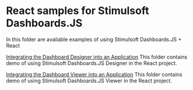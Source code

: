 # React samples for Stimulsoft Dashboards.JS

In this folder are available examples of using Stimulsoft Dashboards.JS + React

[Integrating the Dashboard Designer into an Application](https://github.com/stimulsoft/Samples-Dashboards-JS/tree/master/React/Integrating%20the%20Dashboard%20Designer%20into%20an%20Application)
This folder contains demo of using Stimulsoft Dashboards.JS Designer in the React project.

[Integrating the Dashboard Viewer into an Application](https://github.com/stimulsoft/Samples-Dashboards-JS/tree/master/React/Integrating%20the%20Dashboard%20Viewer%20into%20an%20Application)
This folder contains demo of using Stimulsoft Dashboards.JS Viewer in the React project.
